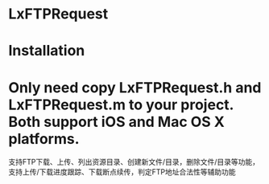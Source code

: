 LxFTPRequest
============
Installation
==========
Only need copy LxFTPRequest.h and LxFTPRequest.m to your project.
Both support iOS and Mac OS X platforms.
=======
支持FTP下载、上传、列出资源目录、创建新文件/目录，删除文件/目录等功能，
支持上传/下载进度跟踪、下载断点续传，判定FTP地址合法性等辅助功能
